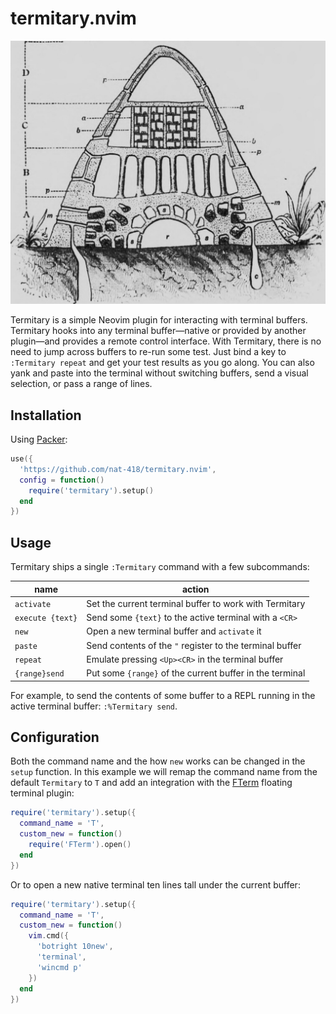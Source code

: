 termitary.nvim
==============

![Drawing of a termitary](./termitary.jpg)

Termitary is a simple Neovim plugin for interacting with terminal buffers.
Termitary hooks into any terminal buffer—native or provided by another
plugin—and provides a remote control interface. With Termitary, there is 
no need to jump across buffers to re-run some test. Just bind a key
to `:Termitary repeat` and get your test results as you go along. You
can also yank and paste into the terminal without switching buffers,
send a visual selection, or pass a range of lines.

Installation
------------

Using [Packer](https://github.com/wbthomason/packer.nvim):
```lua
use({
  'https://github.com/nat-418/termitary.nvim',
  config = function()
    require('termitary').setup()
  end
})
```

Usage
-----

Termitary ships a single `:Termitary` command with a few subcommands:

| name             | action                                                   |
| ---------------- | -------------------------------------------------------- |
| `activate`       | Set the current terminal buffer to work with Termitary   |
| `execute {text}` | Send some `{text}` to the active terminal with a `<CR>`  |
| `new`            | Open a new terminal buffer and `activate` it             |
| `paste`          | Send contents of the `"` register to the terminal buffer |
| `repeat`         | Emulate pressing `<Up><CR>` in the terminal buffer       |
| `{range}send`    | Put some `{range}` of the current buffer in the terminal |

For example, to send the contents of some buffer to a REPL running in the
active terminal buffer: `:%Termitary send`.

Configuration
-------------

Both the command name and the how `new` works can be changed  in the
`setup` function. In this example we will remap the command name from
the default `Termitary` to `T` and add an integration with the
[FTerm](https://github.com/numtostr/FTerm.nvim) floating terminal plugin:

```lua
require('termitary').setup({
  command_name = 'T',
  custom_new = function()
    require('FTerm').open()
  end
})
```

Or to open a new native terminal ten lines tall under the current buffer:

```lua
require('termitary').setup({
  command_name = 'T',
  custom_new = function()
    vim.cmd({
      'botright 10new',
      'terminal',
      'wincmd p'
    })
  end
})
```

